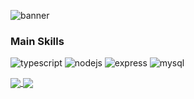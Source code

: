 ![banner](https://user-images.githubusercontent.com/52518797/112150459-e19ad580-8bbe-11eb-86a4-3dc02d489ae7.png)

### Main Skills

![typescript](https://img.shields.io/badge/TypeScript-007ACC?style=for-the-badge&logo=typescript&logoColor=white)
![nodejs](https://img.shields.io/badge/Node.js-43853D?style=for-the-badge&logo=node.js&logoColor=white)
![express](https://img.shields.io/badge/Express.js-000000?style=for-the-badge&logo=express&logoColor=white)
![mysql](https://img.shields.io/badge/MySQL-00000F?style=for-the-badge&logo=mysql&logoColor=white)

<a href="https://github.com/anuraghazra/github-readme-stats">   
  <img align="center" src="https://github-readme-stats.vercel.app/api?     username=sampaiorafael&count_private=true&show_icons=true&theme=radical" />   
</a>     
<a href="https://github.com/anuraghazra/github-readme-stats">
  <img align="center" src="https://github-readme-stats.vercel.app/api/top-langs/?username=sampaiorafael&layout=compact&theme=radical" />
</a>


